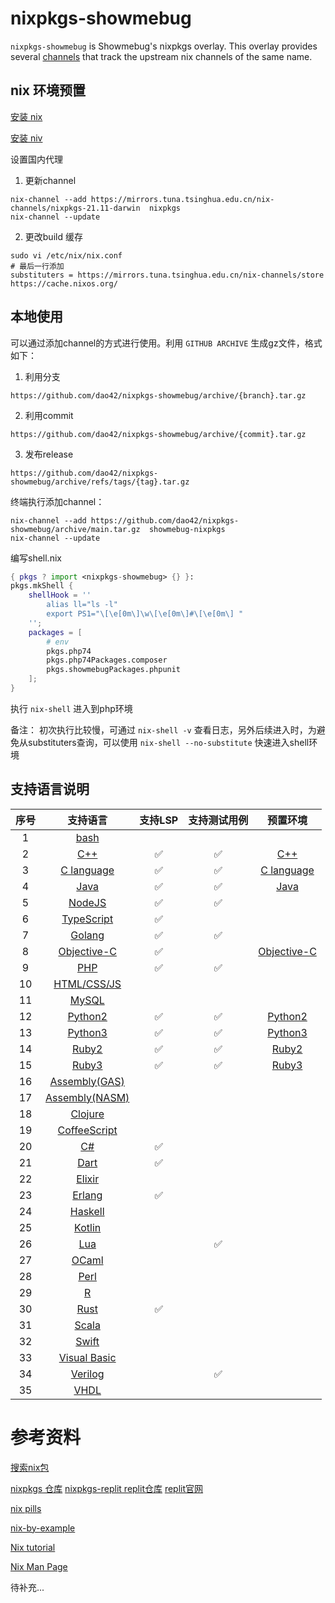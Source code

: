 # nixpkgs-showmebug

`nixpkgs-showmebug` is Showmebug's nixpkgs overlay. This overlay provides several
[channels](https://nixos.wiki/wiki/Nix_channels) that track the upstream nix
channels of the same name.

## nix 环境预置

[安装 nix](https://nix.dev/tutorials/install-nix) 

[安装 niv](https://github.com/nmattia/niv)

设置国内代理
1. 更新channel

```
nix-channel --add https://mirrors.tuna.tsinghua.edu.cn/nix-channels/nixpkgs-21.11-darwin  nixpkgs
nix-channel --update
```
2. 更改build 缓存
```
sudo vi /etc/nix/nix.conf
# 最后一行添加
substituters = https://mirrors.tuna.tsinghua.edu.cn/nix-channels/store https://cache.nixos.org/
```

## 本地使用
可以通过添加channel的方式进行使用。利用 `GITHUB ARCHIVE` 生成gz文件，格式如下：
1. 利用分支

```
https://github.com/dao42/nixpkgs-showmebug/archive/{branch}.tar.gz
```

2. 利用commit

```
https://github.com/dao42/nixpkgs-showmebug/archive/{commit}.tar.gz
```

3. 发布release

```
https://github.com/dao42/nixpkgs-showmebug/archive/refs/tags/{tag}.tar.gz
```

终端执行添加channel：
```
nix-channel --add https://github.com/dao42/nixpkgs-showmebug/archive/main.tar.gz  showmebug-nixpkgs
nix-channel --update
```

编写shell.nix
```nix
{ pkgs ? import <nixpkgs-showmebug> {} }:
pkgs.mkShell {
    shellHook = ''
        alias ll="ls -l"
        export PS1="\[\e[0m\]\w\[\e[0m\]#\[\e[0m\] "
    '';
    packages = [
        # env
        pkgs.php74
        pkgs.php74Packages.composer
        pkgs.showmebugPackages.phpunit
    ];
}
```

 执行 `nix-shell` 进入到php环境 

 备注： 初次执行比较慢，可通过 `nix-shell -v` 查看日志，另外后续进入时，为避免从substituters查询，可以使用
 `nix-shell --no-substitute` 快速进入shell环境

## 支持语言说明

| 序号 |                 支持语言                  |       支持LSP       |     支持测试用例     |                    预置环境                    |
| :--: | :-------------------------------------: | :----------------: | :----------------: | :------------------------------------------: |
|  1   |           [bash](doc/bash.md)           |                    |                    |                                              |
|  2   |            [C++](doc/C++.md)            | :white_check_mark: | :white_check_mark: |         [C++](doc/C++.md#preset-env)         |
|  3   |         [C language](doc/Clang.md)      | :white_check_mark: | :white_check_mark: |      [C language](doc/Clang.md#preset-env)       |
|  4   |           [Java](doc/Java.md)           | :white_check_mark: | :white_check_mark: |        [Java](doc/Java.md#preset-env)        |
|  5   |         [NodeJS](doc/NodeJS.md)         | :white_check_mark: | :white_check_mark: |                                              |
|  6   |     [TypeScript](doc/TypeScript.md)     | :white_check_mark: |                    |                                              |
|  7   |         [Golang](doc/Golang.md)         | :white_check_mark: | :white_check_mark: |                                              |
|  8   |    [Objective-C](doc/Objective-C.md)    | :white_check_mark: |                    | [Objective-C](doc/Objective-C.md#preset-env) |
|  9   |            [PHP](doc/PHP.md)            | :white_check_mark: | :white_check_mark: |                                              |
|  10  |    [HTML/CSS/JS](doc/HTML-CSS-JS.md)    |                    |                    |                                              |
|  11  |          [MySQL](doc/MySQL.md)          |                    |                    |                                              |
|  12  |        [Python2](doc/Python2.md)        | :white_check_mark: | :white_check_mark: |     [Python2](doc/Python2.md#preset-env)     |
|  13  |        [Python3](doc/Python3.md)        | :white_check_mark: | :white_check_mark: |     [Python3](doc/Python3.md#preset-env)     |
|  14  |          [Ruby2](doc/Ruby2.md)          | :white_check_mark: | :white_check_mark: |       [Ruby2](doc/Ruby2.md#preset-env)       |
|  15  |          [Ruby3](doc/Ruby3.md)          | :white_check_mark: | :white_check_mark: |       [Ruby3](doc/Ruby3.md#preset-env)       |
|  16  |  [Assembly(GAS)](doc/Assembly(GAS).md)  |                    |                    |                                              |
|  17  | [Assembly(NASM)](doc/Assembly(NASM).md) |                    |                    |                                              |
|  18  |        [Clojure](doc/Clojure.md)        |                    |                    |                                              |
|  19  |   [CoffeeScript](doc/CoffeeScript.md)   |                    |                    |                                              |
|  20  |             [C#](doc/C#.md)             | :white_check_mark: |                    |                                              |
|  21  |           [Dart](doc/Dart.md)           | :white_check_mark: |                    |                                              |
|  22  |         [Elixir](doc/Elixir.md)         |                    |                    |                                              |
|  23  |         [Erlang](doc/Erlang.md)         | :white_check_mark: |                    |                                              |
|  24  |        [Haskell](doc/Haskell.md)        |                    |                    |                                              |
|  25  |         [Kotlin](doc/Kotlin.md)         |                    |                    |                                              |
|  26  |            [Lua](doc/Lua.md)            |                    | :white_check_mark: |                                              |
|  27  |          [OCaml](doc/OCaml.md)          |                    |                    |                                              |
|  28  |           [Perl](doc/Perl.md)           |                    |                    |                                              |
|  29  |              [R](doc/R.md)              |                    |                    |                                              |
|  30  |           [Rust](doc/Rust.md)           | :white_check_mark: |                    |                                              |
|  31  |          [Scala](doc/Scala.md)          |                    |                    |                                              |
|  32  |          [Swift](doc/Swift.md)          |                    |                    |                                              |
|  33  |   [Visual Basic](doc/VisualBasic.md)    |                    |                    |                                              |
|  34  |        [Verilog](doc/Verilog.md)        |                    | :white_check_mark: |                                              |
|  35  |           [VHDL](doc/VHDL.md)           |                    |                    |                                              |



# 参考资料

[搜索nix包](https://search.nixos.org/)

[nixpkgs 仓库](https://github.com/NixOS/nixpkgs)
[nixpkgs-replit replit仓库](https://github.com/replit/nixpkgs-replit)
[replit官网](https://replit.com/)

[nix pills](https://nixos.org/nixos/nix-pills/)

[nix-by-example](https://ops.functionalalgebra.com/nix-by-example/)

[Nix tutorial](https://nix-tutorial.gitlabpages.inria.fr/nix-tutorial/index.html)

[Nix Man Page](https://www.mankier.com/1/nix-shell#--no-build-hook)



待补充...